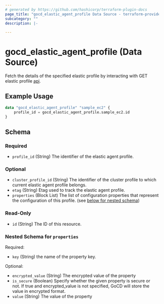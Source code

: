 ```yaml
---
# generated by https://github.com/hashicorp/terraform-plugin-docs
page_title: "gocd_elastic_agent_profile Data Source - terraform-provider-gocd"
subcategory: ""
description: |-
  
---
```


# gocd_elastic_agent_profile (Data Source)
Fetch the details of the specified elastic profile by interacting with GET elastic profile [api](https://api.gocd.org/current/#get-an-elastic-agent-profile).

## Example Usage
```terraform
data "gocd_elastic_agent_profile" "sample_ec2" {
    profile_id = gocd_elastic_agent_profile.sample_ec2.id
}
```


<!-- schema generated by tfplugindocs -->
## Schema

### Required

- `profile_id` (String) The identifier of the elastic agent profile.

### Optional

- `cluster_profile_id` (String) The identifier of the cluster profile to which current elastic agent profile belongs.
- `etag` (String) Etag used to track the elastic agent profile.
- `properties` (Block List) The list of configuration properties that represent the configuration of this profile. (see [below for nested schema](#nestedblock--properties))

### Read-Only

- `id` (String) The ID of this resource.

<a id="nestedblock--properties"></a>
### Nested Schema for `properties`

Required:

- `key` (String) the name of the property key.

Optional:

- `encrypted_value` (String) The encrypted value of the property
- `is_secure` (Boolean) Specify whether the given property is secure or not. If true and encrypted_value is not specified, GoCD will store the value in encrypted format.
- `value` (String) The value of the property


